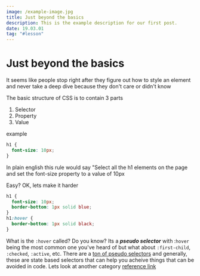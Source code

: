 ```yaml
---
image: /example-image.jpg
title: Just beyond the basics
description: This is the example description for our first post.
date: 19.03.01
tag: "#lesson"
---
```


# Just beyond the basics

It seems like people stop right after they figure out how to style an element and never take a deep dive because they don't care or didn't know

The basic structure of CSS is to contain 3 parts

1. Selector
2. Property
3. Value

example

```css
h1 {
  font-size: 10px;
}
```

In plain english this rule would say "Select all the h1 elements on the page and set the font-size property to a value of 10px

Easy? OK, lets make it harder

```css
h1 {
  font-size: 10px;
  border-bottom: 1px solid blue;
}
h1:hover {
  border-bottom: 1px solid black;
}
```

What is the `:hover` called? Do you know? Its a **_pseudo selector_** with :`hover` being the most common one you've heard of but what about `:first-child`, `:checked`, `:active`, etc. There are a [ton of pseudo selectors](https://developer.mozilla.org/en-US/docs/Learn/CSS/Introduction_to_CSS/Pseudo-classes_and_pseudo-elements) and generally, these are state based selectors that can help you acheive things that can be avoided in code. Lets look at another category [reference link](https://developer.mozilla.org/en-US/docs/Learn/CSS/Introduction_to_CSS/Pseudo-classes_and_pseudo-elements)
